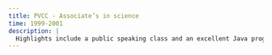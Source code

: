 ```yaml
---
title: PVCC - Associate’s in science
time: 1999-2001
description: |
  Highlights include a public speaking class and an excellent Java programming class, my introduction to object-oriented programming. I have such fond memories of the teachers here and their dedicated enthusiasm.
---
```

